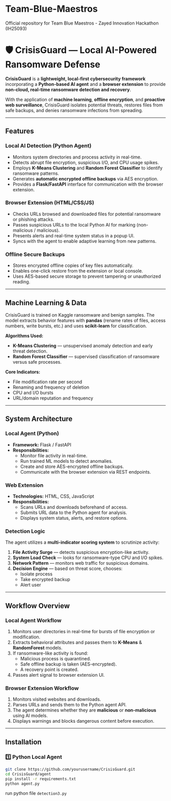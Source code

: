 # Team-Blue-Maestros
Official repository for Team Blue Maestros - Zayed Innovation Hackathon (IH25093)

# 🛡️ CrisisGuard — Local AI-Powered Ransomware Defense

**CrisisGuard** is a **lightweight, local-first cybersecurity framework** incorporating a **Python-based AI agent** and a **browser extension** to provide **non-cloud, real-time ransomware detection and recovery**.

With the application of **machine learning**, **offline encryption**, and **proactive web surveillance**, CrisisGuard isolates potential threats, restores files from safe backups, and denies ransomware infections from spreading.

---

## Features

### Local AI Detection (Python Agent)
- Monitors system directories and process activity in real-time.
- Detects abrupt file encryption, suspicious I/O, and CPU usage spikes.
- Employs **K-Means Clustering** and **Random Forest Classifier** to identify ransomware patterns.
- Generates **automatic encrypted offline backups** via AES encryption.
- Provides a **Flask/FastAPI** interface for communication with the browser extension.

### Browser Extension (HTML/CSS/JS)
- Checks URLs browsed and downloaded files for potential ransomware or phishing attacks.
- Passes suspicious URLs to the local Python AI for marking (non-malicious / malicious).
- Presents alerts and real-time system status in a popup UI.
- Syncs with the agent to enable adaptive learning from new patterns.

### Offline Secure Backups
- Stores encrypted offline copies of key files automatically.
- Enables one-click restore from the extension or local console.
- Uses AES-based secure storage to prevent tampering or unauthorized reading.

---

## Machine Learning & Data

CrisisGuard is trained on Kaggle ransomware and benign samples.
The model extracts behavior features with **pandas** (rename rates of files, access numbers, write bursts, etc.) and uses **scikit-learn** for classification.

**Algorithms Used:**
- **K-Means Clustering** — unsupervised anomaly detection and early threat detection.
- **Random Forest Classifier** — supervised classification of ransomware versus safe processes.

**Core Indicators:**
- File modification rate per second
- Renaming and frequency of deletion
- CPU and I/O bursts
- URL/domain reputation and frequency

---

## System Architecture

### Local Agent (Python)
- **Framework:** Flask / FastAPI
- **Responsibilities:**
  - Monitor file activity in real-time.
  - Run trained ML models to detect anomalies.
  - Create and store AES-encrypted offline backups.
  - Communicate with the browser extension via REST endpoints.

### Web Extension
- **Technologies:** HTML, CSS, JavaScript
- **Responsibilities:**
  - Scans URLs and downloads beforehand of access.
  - Submits URL data to the Python agent for analysis.
  - Displays system status, alerts, and restore options.

### Detection Logic
The agent utilizes a **multi-indicator scoring system** to scrutinize activity:
1. **File Activity Surge** — detects suspicious encryption-like activity.
2. **System Load Check** — looks for ransomware-type CPU and I/O spikes.
3. **Network Pattern** — monitors web traffic for suspicious domains.
4. **Decision Engine** — based on threat score, chooses:
   - Isolate process
   - Take encrypted backup
   - Alert user

---

## Workflow Overview

### Local Agent Workflow
1. Monitors user directories in real-time for bursts of file encryption or modification.
2. Extracts behavioral attributes and passes them to **K-Means** & **RandomForest** models.
3. If ransomware-like activity is found:
   - Malicious process is quarantined.
   - Safe offline backup is taken (AES-encrypted).
   - A recovery point is created.
4. Passes alert signal to browser extension UI.

### Browser Extension Workflow
1. Monitors visited websites and downloads.
2. Parses URLs and sends them to the Python agent API.
3. The agent determines whether they are **malicious** or **non-malicious** using AI models.
4. Displays warnings and blocks dangerous content before execution.

----

## Installation

### 1️⃣ Python Local Agent
```bash
git clone https://github.com/yourusername/CrisisGuard.git
cd CrisisGuard/agent
pip install -r requirements.txt
python agent.py
```
run python file ```detection3.py```

